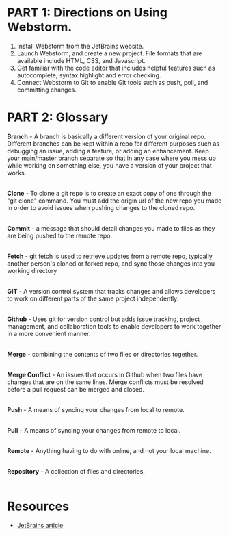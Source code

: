 # PART 1: Directions on Using Webstorm.

1. Install Webstorm from the JetBrains website.
2. Launch Webstorm, and create a new project. File formats that are available include HTML, CSS, and Javascript. 
3. Get familiar with the code editor that includes helpful features such as autocomplete, syntax highlight and error checking.
4. Connect Webstorm to Git to enable Git tools such as push, poll, and committing changes.




# PART 2: Glossary


**Branch** - A branch is basically a different version of your original repo. Different branches can be kept within a repo for different purposes such as debugging an issue, adding a feature, or adding an enhancement. Keep your main/master branch separate so that in any case where you mess up while working on something else, you have a version of your project that works.
<br>
<br>

**Clone** - To clone a git repo is to create an exact copy of one through the "git clone" command. You must add the origin url of the new repo you made in order to avoid issues when pushing changes to the cloned repo.
<br>
<br>

**Commit** - a message that should detail changes you made to files as they are being pushed to the remote repo.
<br>
<br>

**Fetch** - git fetch is used to retrieve updates from a remote repo, typically another person's cloned or forked repo, and sync those changes into you working directory
<br>
<br>

**GIT** - A version control system that tracks changes and allows developers to work on different parts of the same project independently.
<br>
<br>

**Github** - Uses git for version control but adds issue tracking, project management, and collaboration tools to enable developers to work together in a more convenient manner.
<br>
<br>

**Merge** - combining the contents of two files or directories together.
<br>
<br>

**Merge Conflict** - An issues that occurs in Github when two files have changes that are on the same lines. Merge conflicts must be resolved before a pull request can be merged and closed. 
<br>
<br>

**Push** - A means of syncing your changes from local to remote. 
<br>
<br>

**Pull** - A means of syncing your changes from remote to local. 
<br>
<br>

**Remote** - Anything having to do with online, and not your local machine.
<br>
<br>

**Repository** - A collection of files and directories.
<br>
<br>

# Resources

- [JetBrains article](https://help-center.atlasbeta.so/jetbrains/articles/205824-webstorm-for-front-end-development)